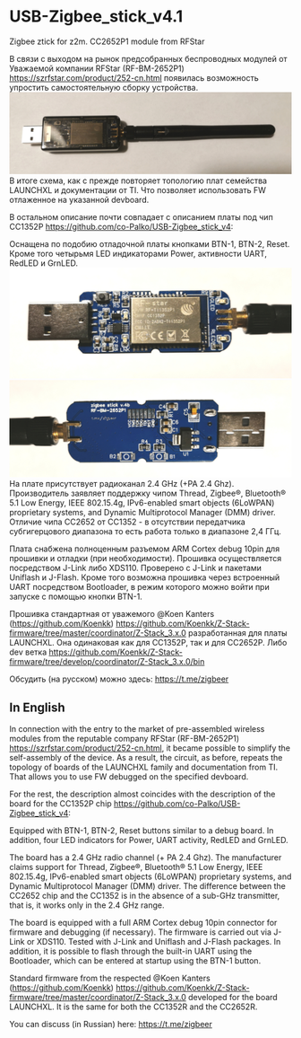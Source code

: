 # USB-Zigbee_stick_v4.1
Zigbee ztick for z2m. CC2652P1 module from RFStar 

В связи с выходом на рынок предсобранных беспроводных модулей от Уважаемой компании RFStar (RF-BM-2652P1) https://szrfstar.com/product/252-cn.html появилась возможность упростить самостоятельную сборку устройства.
![alt tag](https://github.com/co-Palko/USB-Zigbee_stick_v4.1/blob/main/images/ZigStar4.1c.jpg)
В итоге схема, как с прежде повторяет топологию плат семейства LAUNCHXL и документации от TI. Что позволяет использовать FW отлаженное на указанной devboard.

В остальном описание почти совпадает с описанием платы под чип CC1352P https://github.com/co-Palko/USB-Zigbee_stick_v4:

Оснащена по подобию отладочной платы кнопками BTN-1, BTN-2, Reset. Кроме того четырьмя LED индикаторами Power, активности UART, RedLED и GrnLED.
![alt tag](https://github.com/co-Palko/USB-Zigbee_stick_v4.1/blob/main/images/ZigStar4.1a.jpg)
![alt tag](https://github.com/co-Palko/USB-Zigbee_stick_v4.1/blob/main/images/ZigStar4.1b.jpg)
На плате присутствует радиоканал 2.4 GHz (+PA 2.4 Ghz). Производитель заявляет поддержку чипом Thread, Zigbee®, Bluetooth® 5.1 Low Energy, IEEE 802.15.4g, IPv6-enabled smart objects (6LoWPAN) proprietary systems, and Dynamic Multiprotocol Manager (DMM) driver. 
Отличие чипа СС2652 от СС1352 - в отсутствии передатчика субгигерцового диапазона то есть работа только в диапазоне 2,4 ГГц. 

Плата снабжена полноценным разъемом ARM Cortex debug 10pin для прошивки и отладки (при необходимости). Прошивка осуществляется посредством J-Link либо XDS110. Проверено с J-Link и пакетами Uniflash и J-Flash. Кроме того возможна прошивка через встроенный UART посредством Bootloader, в режим которого можно войти при запуске с помощью кнопки BTN-1.

Прошивка стандартная от уважемого @Koen Kanters (https://github.com/Koenkk) https://github.com/Koenkk/Z-Stack-firmware/tree/master/coordinator/Z-Stack_3.x.0 разработанная для платы LAUNCHXL. Она одинаковая как для СС1352Р, так и для СС2652Р.
Либо dev ветка https://github.com/Koenkk/Z-Stack-firmware/tree/develop/coordinator/Z-Stack_3.x.0/bin

Обсудить (на русском) можно здесь: https://t.me/zigbeer


## In English
In connection with the entry to the market of pre-assembled wireless modules from the reputable company RFStar (RF-BM-2652P1) https://szrfstar.com/product/252-cn.html, it became possible to simplify the self-assembly of the device.
As a result, the circuit, as before, repeats the topology of boards of the LAUNCHXL family and documentation from TI. That allows you to use FW debugged on the specified devboard.

For the rest, the description almost coincides with the description of the board for the CC1352P chip https://github.com/co-Palko/USB-Zigbee_stick_v4:

Equipped with BTN-1, BTN-2, Reset buttons similar to a debug board. In addition, four LED indicators for Power, UART activity, RedLED and GrnLED.

The board has a 2.4 GHz radio channel (+ PA 2.4 Ghz). The manufacturer claims support for Thread, Zigbee®, Bluetooth® 5.1 Low Energy, IEEE 802.15.4g, IPv6-enabled smart objects (6LoWPAN) proprietary systems, and Dynamic Multiprotocol Manager (DMM) driver.
The difference between the CC2652 chip and the CC1352 is in the absence of a sub-GHz transmitter, that is, it works only in the 2.4 GHz range.

The board is equipped with a full ARM Cortex debug 10pin connector for firmware and debugging (if necessary). The firmware is carried out via J-Link or XDS110. Tested with J-Link and Uniflash and J-Flash packages. In addition, it is possible to flash through the built-in UART using the Bootloader, which can be entered at startup using the BTN-1 button.

Standard firmware from the respected @Koen Kanters (https://github.com/Koenkk) https://github.com/Koenkk/Z-Stack-firmware/tree/master/coordinator/Z-Stack_3.x.0 developed for the board LAUNCHXL. It is the same for both the CC1352R and the CC2652R.

You can discuss (in Russian) here: https://t.me/zigbeer
